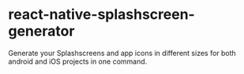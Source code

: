 # react-native-splashscreen-generator
Generate your Splashscreens and app icons in different sizes for both android and iOS projects in one command.
